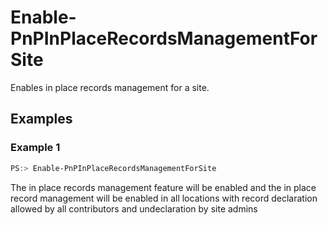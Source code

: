 # Enable-PnPInPlaceRecordsManagementForSite
Enables in place records management for a site.
## Examples

### Example 1
```powershell
PS:> Enable-PnPInPlaceRecordsManagementForSite
```
The in place records management feature will be enabled and the in place record management will be enabled in all locations with record declaration allowed by all contributors and undeclaration by site admins
